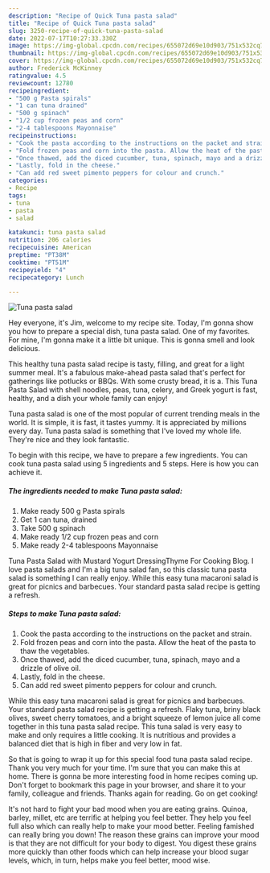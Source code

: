```yaml
---
description: "Recipe of Quick Tuna pasta salad"
title: "Recipe of Quick Tuna pasta salad"
slug: 3250-recipe-of-quick-tuna-pasta-salad
date: 2022-07-17T10:27:33.330Z
image: https://img-global.cpcdn.com/recipes/655072d69e10d903/751x532cq70/tuna-pasta-salad-recipe-main-photo.jpg
thumbnail: https://img-global.cpcdn.com/recipes/655072d69e10d903/751x532cq70/tuna-pasta-salad-recipe-main-photo.jpg
cover: https://img-global.cpcdn.com/recipes/655072d69e10d903/751x532cq70/tuna-pasta-salad-recipe-main-photo.jpg
author: Frederick McKinney
ratingvalue: 4.5
reviewcount: 12780
recipeingredient:
- "500 g Pasta spirals"
- "1 can tuna drained"
- "500 g spinach"
- "1/2 cup frozen peas and corn"
- "2-4 tablespoons Mayonnaise"
recipeinstructions:
- "Cook the pasta according to the instructions on the packet and strain."
- "Fold frozen peas and corn into the pasta. Allow the heat of the pasta to thaw the vegetables."
- "Once thawed, add the diced cucumber, tuna, spinach, mayo and a drizzle of olive oil."
- "Lastly, fold in the cheese."
- "Can add red sweet pimento peppers for colour and crunch."
categories:
- Recipe
tags:
- tuna
- pasta
- salad

katakunci: tuna pasta salad 
nutrition: 206 calories
recipecuisine: American
preptime: "PT38M"
cooktime: "PT51M"
recipeyield: "4"
recipecategory: Lunch

---
```



![Tuna pasta salad](https://img-global.cpcdn.com/recipes/655072d69e10d903/751x532cq70/tuna-pasta-salad-recipe-main-photo.jpg)

Hey everyone, it's Jim, welcome to my recipe site. Today, I'm gonna show you how to prepare a special dish, tuna pasta salad. One of my favorites. For mine, I'm gonna make it a little bit unique. This is gonna smell and look delicious.

This healthy tuna pasta salad recipe is tasty, filling, and great for a light summer meal. It&#39;s a fabulous make-ahead pasta salad that&#39;s perfect for gatherings like potlucks or BBQs. With some crusty bread, it is a. This Tuna Pasta Salad with shell noodles, peas, tuna, celery, and Greek yogurt is fast, healthy, and a dish your whole family can enjoy!

Tuna pasta salad is one of the most popular of current trending meals in the world. It is simple, it is fast, it tastes yummy. It is appreciated by millions every day. Tuna pasta salad is something that I've loved my whole life. They're nice and they look fantastic.


To begin with this recipe, we have to prepare a few ingredients. You can cook tuna pasta salad using 5 ingredients and 5 steps. Here is how you can achieve it.

<!--inarticleads1-->

##### The ingredients needed to make Tuna pasta salad:

1. Make ready 500 g Pasta spirals
1. Get 1 can tuna, drained
1. Take 500 g spinach
1. Make ready 1/2 cup frozen peas and corn
1. Make ready 2-4 tablespoons Mayonnaise


Tuna Pasta Salad with Mustard Yogurt DressingThyme For Cooking Blog. I love pasta salads and I&#39;m a big tuna salad fan, so this classic tuna pasta salad is something I can really enjoy. While this easy tuna macaroni salad is great for picnics and barbecues. Your standard pasta salad recipe is getting a refresh. 

<!--inarticleads2-->

##### Steps to make Tuna pasta salad:

1. Cook the pasta according to the instructions on the packet and strain.
1. Fold frozen peas and corn into the pasta. Allow the heat of the pasta to thaw the vegetables.
1. Once thawed, add the diced cucumber, tuna, spinach, mayo and a drizzle of olive oil.
1. Lastly, fold in the cheese.
1. Can add red sweet pimento peppers for colour and crunch.


While this easy tuna macaroni salad is great for picnics and barbecues. Your standard pasta salad recipe is getting a refresh. Flaky tuna, briny black olives, sweet cherry tomatoes, and a bright squeeze of lemon juice all come together in this tuna pasta salad recipe. This tuna salad is very easy to make and only requires a little cooking. It is nutritious and provides a balanced diet that is high in fiber and very low in fat. 

So that is going to wrap it up for this special food tuna pasta salad recipe. Thank you very much for your time. I'm sure that you can make this at home. There is gonna be more interesting food in home recipes coming up. Don't forget to bookmark this page in your browser, and share it to your family, colleague and friends. Thanks again for reading. Go on get cooking!

It's not hard to fight your bad mood when you are eating grains. Quinoa, barley, millet, etc are terrific at helping you feel better. They help you feel full also which can really help to make your mood better. Feeling famished can really bring you down! The reason these grains can improve your mood is that they are not difficult for your body to digest. You digest these grains more quickly than other foods which can help increase your blood sugar levels, which, in turn, helps make you feel better, mood wise.
